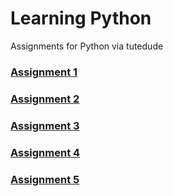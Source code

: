 # Learning Python
Assignments for Python via tutedude

### [Assignment 1](Assignment1)

### [Assignment 2](Assignment2)

### [Assignment 3](Assignment3)

### [Assignment 4](Assignment4)

### [Assignment 5](Assignment5)